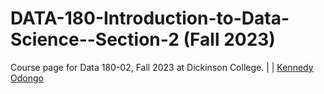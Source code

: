 # DATA-180-Introduction-to-Data-Science--Section-2 (Fall 2023)
Course page for Data 180-02, Fall 2023 at Dickinson College.
|      | [Kennedy Odongo](https://www.dickinson.edu/site/custom_scripts/dc_faculty_profile_index.php?fac=odongok)
